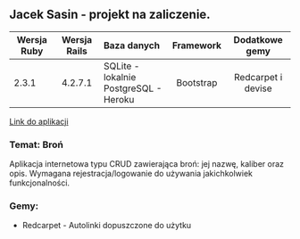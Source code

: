 ## Jacek Sasin - projekt na zaliczenie.

| Wersja Ruby   | Wersja Rails  |                Baza danych                 | Framework |           Dodatkowe gemy           |
| ------------- |:-------------:|:-------------------------------------------|:---------:|:----------------------------------:|
| 2.3.1         | 4.2.7.1         | SQLite - lokalnie<br />PostgreSQL - Heroku | Bootstrap | Redcarpet    i devise     |


[Link do aplikacji](https://asilabzaliczenie.herokuapp.com/)

### Temat: Broń

Aplikacja internetowa typu CRUD zawierająca broń: jej nazwę, kaliber oraz opis. Wymagana rejestracja/logowanie do używania jakichkolwiek funkcjonalności.

### Gemy:<br/>

- Redcarpet - Autolinki dopuszczone do użytku
